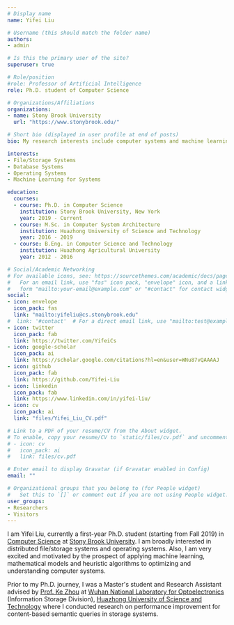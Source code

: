 ```yaml
---
# Display name
name: Yifei Liu

# Username (this should match the folder name)
authors:
- admin

# Is this the primary user of the site?
superuser: true

# Role/position
#role: Professor of Artificial Intelligence
role: Ph.D. student of Computer Science

# Organizations/Affiliations
organizations:
- name: Stony Brook University
  url: "https://www.stonybrook.edu/"

# Short bio (displayed in user profile at end of posts)
bio: My research interests include computer systems and machine learning for systems.

interests:
- File/Storage Systems
- Database Systems
- Operating Systems
- Machine Learning for Systems

education:
  courses:
  - course: Ph.D. in Computer Science
    institution: Stony Brook University, New York
    year: 2019 - Current
  - course: M.Sc. in Computer System Architecture
    institution: Huazhong University of Science and Technology
    year: 2016 - 2019
  - course: B.Eng. in Computer Science and Technology
    institution: Huazhong Agricultural University
    year: 2012 - 2016

# Social/Academic Networking
# For available icons, see: https://sourcethemes.com/academic/docs/page-builder/#icons
#   For an email link, use "fas" icon pack, "envelope" icon, and a link in the
#   form "mailto:your-email@example.com" or "#contact" for contact widget.
social:
- icon: envelope
  icon_pack: fas
  link: "mailto:yifeliu@cs.stonybrook.edu"
#  link: '#contact'  # For a direct email link, use "mailto:test@example.org".
- icon: twitter
  icon_pack: fab
  link: https://twitter.com/YifeiCs
- icon: google-scholar
  icon_pack: ai
  link: https://scholar.google.com/citations?hl=en&user=WNu87vQAAAAJ
- icon: github
  icon_pack: fab
  link: https://github.com/Yifei-Liu
- icon: linkedin
  icon_pack: fab
  link: https://www.linkedin.com/in/yifei-liu/
- icon: cv
  icon_pack: ai
  link: "files/Yifei_Liu_CV.pdf"

# Link to a PDF of your resume/CV from the About widget.
# To enable, copy your resume/CV to `static/files/cv.pdf` and uncomment the lines below.
# - icon: cv
#   icon_pack: ai
#   link: files/cv.pdf

# Enter email to display Gravatar (if Gravatar enabled in Config)
email: ""

# Organizational groups that you belong to (for People widget)
#   Set this to `[]` or comment out if you are not using People widget.
user_groups:
- Researchers
- Visitors
---
```


I am Yifei Liu, currently a first-year Ph.D. student (starting from Fall 2019) in [Computer Science](https://www.cs.stonybrook.edu) at [Stony Brook University](https://www.stonybrook.edu). I am broadly interested in distributed file/storage systems and operating systems. Also, I am very excited and motivated by the prospect of applying machine learning, mathematical models and heuristic algorithms to optimizing and understanding computer systems.

Prior to my Ph.D. journey, I was a Master's student and Research Assistant advised by [Prof. Ke Zhou](http://faculty.hust.edu.cn/zhouke2/en/index.htm) at [Wuhan National Laboratory for Optoelectronics](http://english.wnlo.hust.edu.cn) (Information Storage Division), [Huazhong University of Science and Technology](http://english.hust.edu.cn) where I conducted research on performance improvement for content-based semantic queries in storage systems.

